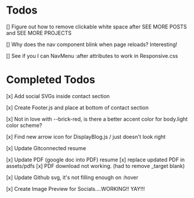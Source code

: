 
# Todos

[] Figure out how to remove clickable white space after SEE MORE POSTS and SEE MORE PROJECTS

[] Why does the nav component blink when page reloads? Interesting!

[] See if you I can NavMenu :after attributes to work in Responsive.css

# Completed Todos

[x] Add social SVGs inside contact section

[x] Create Footer.js and place at bottom of contact section

[x] Not in love with --brick-red, is there a better accent color for body.light color scheme?

[x] Find new arrow icon for DisplayBlog.js / just doesn't look right


[x] Update Gitconnected resume

[x] Update PDF (google doc into PDF) resume
    [x] replace updated PDF in assets/pdfs
    [x] PDF download not working. (had to remove _target blank)

[x] Update Github svg, it's not filling enough on :hover

[x] Create Image Preview for Socials....WORKING!! YAY!!!